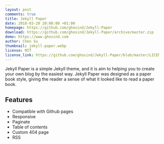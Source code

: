 ```yaml
---
layout: post
comments: true
title: Jekyll Paper
date: 2018-03-20 20:00:00 +01:00
homepage: https://github.com/ghosind/Jekyll-Paper
download: https://github.com/ghosind/Jekyll-Paper/archive/master.zip
demo: https://www.ghosind.com
author: Chen Su
thumbnail: jekyll-paper.webp
license: MIT
license_link: https://github.com/ghosind/Jekyll-Paper/blob/master/LICENSE
---
```


Jekyll Paper is a simple Jekyll theme, and it is aim to helping you to create your own blog by the easiest way. Jekyll Paper was designed as a paper book style, giving the reader a sense of what it looked like to read a paper book.

## Features

* Compatible with Github pages
* Responsive
* Paginate
* Table of contents
* Custom 404 page
* RSS
